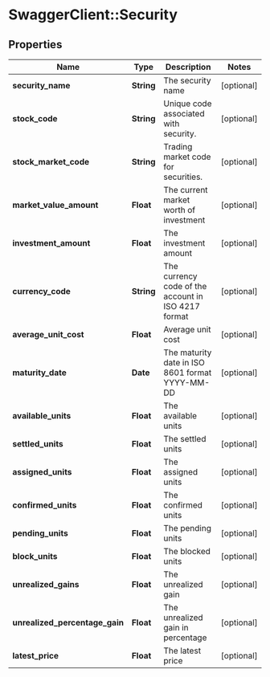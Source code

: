 # SwaggerClient::Security

## Properties
Name | Type | Description | Notes
------------ | ------------- | ------------- | -------------
**security_name** | **String** | The security name | [optional] 
**stock_code** | **String** | Unique code associated with security. | [optional] 
**stock_market_code** | **String** | Trading market code for securities. | [optional] 
**market_value_amount** | **Float** | The current market worth of investment | [optional] 
**investment_amount** | **Float** | The investment amount | [optional] 
**currency_code** | **String** | The currency code of the account in ISO 4217 format | [optional] 
**average_unit_cost** | **Float** | Average unit cost | [optional] 
**maturity_date** | **Date** | The maturity date in ISO 8601 format YYYY-MM-DD | [optional] 
**available_units** | **Float** | The available units | [optional] 
**settled_units** | **Float** | The settled units | [optional] 
**assigned_units** | **Float** | The assigned units | [optional] 
**confirmed_units** | **Float** | The confirmed units | [optional] 
**pending_units** | **Float** | The pending units | [optional] 
**block_units** | **Float** | The blocked units | [optional] 
**unrealized_gains** | **Float** | The unrealized gain | [optional] 
**unrealized_percentage_gain** | **Float** | The unrealized gain in percentage | [optional] 
**latest_price** | **Float** | The latest price | [optional] 

